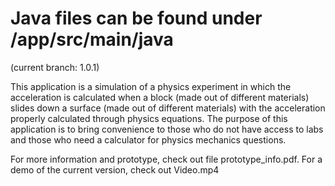 # Java files can be found under /app/src/main/java

(current branch: 1.0.1)

This application is a simulation of a physics experiment in which the acceleration is calculated when a block (made out of different materials) slides down a surface (made out of different materials) with the acceleration properly calculated through physics equations. The purpose of this application is to bring convenience to those who do not have access to labs and those who need a calculator for physics mechanics questions.

For more information and prototype, check out file prototype_info.pdf.
 For a demo of the current version, check out Video.mp4
